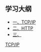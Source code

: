 

## 学习大纲
* [一、TCP/IP](#1)
* [二、HTTP](#2)
* [三、](#3)



[TCP/IP](https://github.com/kgtom/go_case/blob/master/tcp/tcp%26ip.md)

